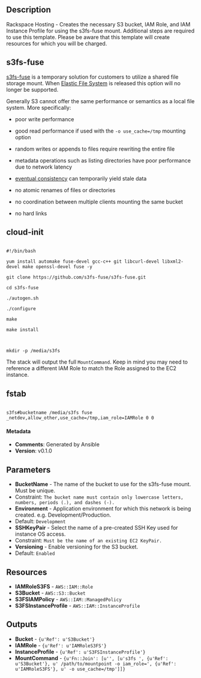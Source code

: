 
## Description

Rackspace Hosting - Creates the necessary S3 bucket, IAM Role, and IAM Instance Profile for using the s3fs-fuse mount. Additional steps are required to use this template. Please be aware that this template will create resources for which you will be charged.
## s3fs-fuse



[s3fs-fuse](https://github.com/s3fs-fuse/s3fs-fuse) is a temporary solution for customers to utilize a shared file storage mount. When [Elastic File System](https://aws.amazon.com/efs/) is released this option will no longer be supported.



Generally S3 cannot offer the same performance or semantics as a local file system.  More specifically:



* poor write performance

* good read performance if used with the `-o use_cache=/tmp` mounting option

* random writes or appends to files require rewriting the entire file

* metadata operations such as listing directories have poor performance due to network latency

* [eventual consistency](https://en.wikipedia.org/wiki/Eventual_consistency) can temporarily yield stale data

* no atomic renames of files or directories

* no coordination between multiple clients mounting the same bucket

* no hard links



## cloud-init



```

#!/bin/bash

yum install automake fuse-devel gcc-c++ git libcurl-devel libxml2-devel make openssl-devel fuse -y

git clone https://github.com/s3fs-fuse/s3fs-fuse.git

cd s3fs-fuse

./autogen.sh

./configure

make

make install



mkdir -p /media/s3fs

```



The stack will output the full `MountCommand`. Keep in mind you may need to reference a different IAM Role to match the Role assigned to the EC2 instance.



## fstab



```

s3fs#bucketname /media/s3fs fuse _netdev,allow_other,use_cache=/tmp,iam_role=IAMRole 0 0

```


#### Metadata

 * **Comments**: Generated by Ansible
 * **Version**: v0.1.0

## Parameters

 * **BucketName** - The name of the bucket to use for the s3fs-fuse mount. Must be unique.
  * Constraint: `The bucket name must contain only lowercase letters, numbers, periods (.), and dashes (-).`
 * **Environment** - Application environment for which this network is being created. e.g. Development/Production.
  * Default: `Development`
 * **SSHKeyPair** - Select the name of a pre-created SSH Key used for instance OS access.
  * Constraint: `Must be the name of an existing EC2 KeyPair.`
 * **Versioning** - Enable versioning for the S3 bucket.
  * Default: `Enabled`

## Resources

 * **IAMRoleS3FS** - `AWS::IAM::Role`
 * **S3Bucket** - `AWS::S3::Bucket`
 * **S3FSIAMPolicy** - `AWS::IAM::ManagedPolicy`
 * **S3FSInstanceProfile** - `AWS::IAM::InstanceProfile`

## Outputs

 * **Bucket** - `{u'Ref': u'S3Bucket'}`
 * **IAMRole** - `{u'Ref': u'IAMRoleS3FS'}`
 * **InstanceProfile** - `{u'Ref': u'S3FSInstanceProfile'}`
 * **MountCommand** - `{u'Fn::Join': [u'', [u's3fs ', {u'Ref': u'S3Bucket'}, u' /path/to/mountpoint -o iam_role=', {u'Ref': u'IAMRoleS3FS'}, u' -o use_cache=/tmp']]}`